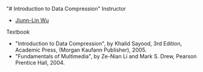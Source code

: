 "# Introduction to Data Compression" 
Instructor

- 	[Jiunn-Lin Wu](http://web.nchu.edu.tw/~jlwu)

Textbook
- "Introduction to Data Compression", by Khalid Sayood, 3rd Edition, Academic Press, (Morgan Kaufann Publisher), 2005.
- "Fundamentals of Multimedia", by Ze-Nian Li and Mark S. Drew, Pearson Prentice Hall, 2004.
